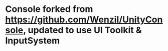 # Console forked from https://github.com/Wenzil/UnityConsole, updated to use UI Toolkit & InputSystem